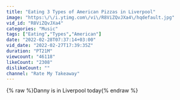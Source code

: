 ```yaml
---
title: "Eating 3 Types of American Pizzas in Liverpool"
image: "https:\/\/i.ytimg.com\/vi\/R8ViZQvJXa4\/hqdefault.jpg"
vid_id: "R8ViZQvJXa4"
categories: "Music"
tags: ["Eating","Types","American"]
date: "2022-02-28T07:37:14+03:00"
vid_date: "2022-02-27T17:39:35Z"
duration: "PT21M"
viewcount: "46118"
likeCount: "2308"
dislikeCount: ""
channel: "Rate My Takeaway"
---
```

{% raw %}Danny is in Liverpool today{% endraw %}
